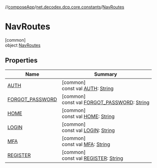 //[composeApp](../../../index.md)/[net.decodex.dcp.core.constants](../index.md)/[NavRoutes](index.md)

# NavRoutes

[common]\
object [NavRoutes](index.md)

## Properties

| Name | Summary |
|---|---|
| [AUTH](-a-u-t-h.md) | [common]<br>const val [AUTH](-a-u-t-h.md): [String](https://kotlinlang.org/api/latest/jvm/stdlib/kotlin/-string/index.html) |
| [FORGOT_PASSWORD](-f-o-r-g-o-t_-p-a-s-s-w-o-r-d.md) | [common]<br>const val [FORGOT_PASSWORD](-f-o-r-g-o-t_-p-a-s-s-w-o-r-d.md): [String](https://kotlinlang.org/api/latest/jvm/stdlib/kotlin/-string/index.html) |
| [HOME](-h-o-m-e.md) | [common]<br>const val [HOME](-h-o-m-e.md): [String](https://kotlinlang.org/api/latest/jvm/stdlib/kotlin/-string/index.html) |
| [LOGIN](-l-o-g-i-n.md) | [common]<br>const val [LOGIN](-l-o-g-i-n.md): [String](https://kotlinlang.org/api/latest/jvm/stdlib/kotlin/-string/index.html) |
| [MFA](-m-f-a.md) | [common]<br>const val [MFA](-m-f-a.md): [String](https://kotlinlang.org/api/latest/jvm/stdlib/kotlin/-string/index.html) |
| [REGISTER](-r-e-g-i-s-t-e-r.md) | [common]<br>const val [REGISTER](-r-e-g-i-s-t-e-r.md): [String](https://kotlinlang.org/api/latest/jvm/stdlib/kotlin/-string/index.html) |
